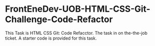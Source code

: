 # FrontEneDev-UOB-HTML-CSS-Git-Challenge-Code-Refactor

This Task is HTML CSS Git: Code Refacctor.
The task in on the-the-job ticket.
A starter code is provided for this task.

